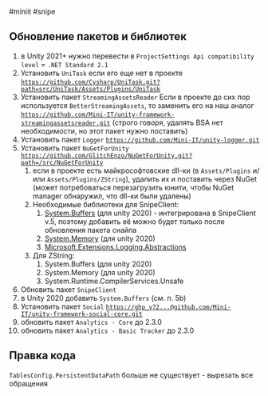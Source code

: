 #miniit #snipe 

## Обновление пакетов и библиотек

1. в Unity 2021+ нужно перевести в `ProjectSettings
Api compatibility level` = `.NET Standard 2.1`
2. Установить `UniTask` если его еще нет в проекте
[`https://github.com/Cysharp/UniTask.git?path=src/UniTask/Assets/Plugins/UniTask`](https://github.com/Cysharp/UniTask.git?path=src/UniTask/Assets/Plugins/UniTask)
3. Установить пакет `StreamingAssetsReader`
Если в проекте до сих пор используется `BetterStreamingAssets`, то заменить его на наш аналог
[`https://github.com/Mini-IT/unity-framework-streamingassetsreader.git`](https://github.com/Mini-IT/unity-framework-streamingassetsreader.git)
(строго говоря, удалять BSA нет необходимости, но этот пакет нужно поставить)
4. Установить пакет `Logger`
[`https://github.com/Mini-IT/unity-logger.git`](https://github.com/Mini-IT/unity-logger.git)
5. Установить пакет `NuGetForUnity` 
[`https://github.com/GlitchEnzo/NuGetForUnity.git?path=/src/NuGetForUnity`](https://github.com/GlitchEnzo/NuGetForUnity.git?path=/src/NuGetForUnity)
    1. если в проекте есть майкрософтовские dll-ки (в `Assets/Plugins` и/или `Assets/Plugins/ZString`), удалить их и поставить через NuGet (может потребоваться перезагрузить юнити, чтобы NuGet manager обнаружил, что dll-ки были удалены)
    2. Необходимые библиотеки для SnipeClient:
        1. [System.Buffers](https://www.nuget.org/packages/System.Buffers/4.5.1) (для unity 2020) - интегрирована в SnipeClient v.5, поэтому добавить её можно будет только после обновления пакета снайпа
        2. [System.Memory](https://www.nuget.org/packages/System.Memory/4.5.5) (для unity 2020)
        3. [Microsoft.Extensions.Logging.Abstractions](https://www.nuget.org/packages/Microsoft.Extensions.Logging.Abstractions/7.0.1)
    3. Для ZString:
        1. System.Buffers (для unity 2020)
        2. System.Memory (для unity 2020)
        3. System.Runtime.CompilerServices.Unsafe
6. Обновить пакет `SnipeClient`
7. в Unity 2020 добавить `System.Buffers` (см. п. 5b)
8. Установить пакет `Social`
[`https://ghp_v72...@github.com/Mini-IT/unity-framework-social-core.git`](https://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@github.com/Mini-IT/unity-framework-social-core.git)
9. обновить пакет `Analytics - Core` до 2.3.0
10. обновить пакет `Analytics - Basic Tracker` до 2.3.0

## Правка кода

`TablesConfig.PersistentDataPath` больше не существует - вырезать все обращения